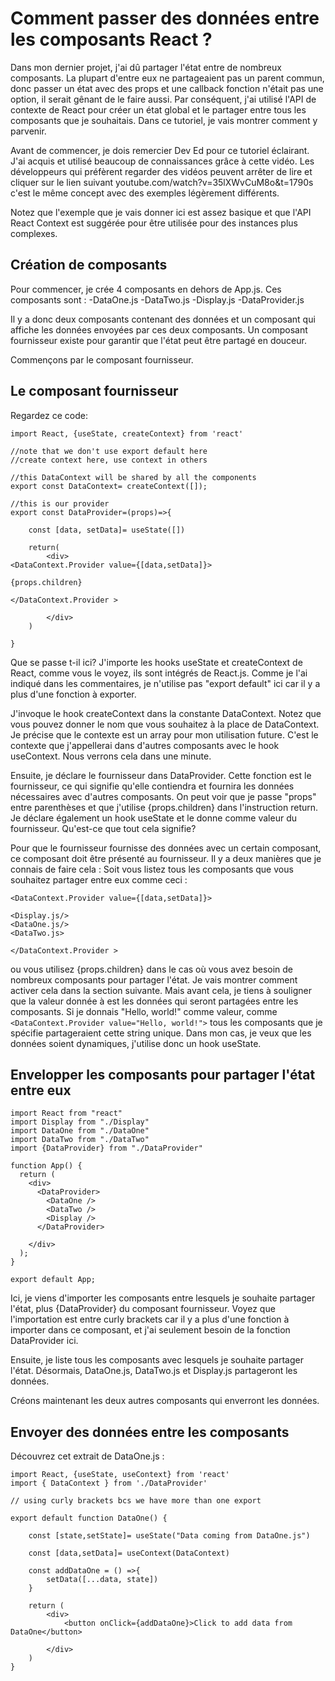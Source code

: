 # Comment passer des données entre les composants React ?

Dans mon dernier projet, j'ai dû partager l'état entre de nombreux composants. La plupart d'entre eux ne partageaient pas un parent commun, donc passer un état avec des props et une callback fonction n'était pas une option, il serait gênant de le faire aussi. Par conséquent, j'ai utilisé l'API de contexte de React pour créer un état global et le partager entre tous les composants que je souhaitais. Dans ce tutoriel, je vais montrer comment y parvenir.

Avant de commencer, je dois remercier Dev Ed pour ce tutoriel éclairant. J'ai acquis et utilisé beaucoup de connaissances grâce à cette vidéo. Les développeurs qui préfèrent regarder des vidéos peuvent arrêter de lire et cliquer sur le lien suivant youtube.com/watch?v=35lXWvCuM8o&t=1790s c'est le même concept avec des exemples légèrement différents.

Notez que l'exemple que je vais donner ici est assez basique et que l'API React Context est suggérée pour être utilisée pour des instances plus complexes.

## Création de composants

Pour commencer, je crée 4 composants en dehors de App.js. Ces composants sont : -DataOne.js -DataTwo.js -Display.js -DataProvider.js

Il y a donc deux composants contenant des données et un composant qui affiche les données envoyées par ces deux composants. Un composant fournisseur existe pour garantir que l'état peut être partagé en douceur.

Commençons par le composant fournisseur.

## Le composant fournisseur

Regardez ce code:

```
import React, {useState, createContext} from 'react'

//note that we don't use export default here
//create context here, use context in others

//this DataContext will be shared by all the components
export const DataContext= createContext([]);

//this is our provider
export const DataProvider=(props)=>{

    const [data, setData]= useState([])

    return(
        <div>
<DataContext.Provider value={[data,setData]}>

{props.children}

</DataContext.Provider >

        </div>
    )

}
```

Que se passe t-il ici? J'importe les hooks useState et createContext de React, comme vous le voyez, ils sont intégrés de React.js. Comme je l'ai indiqué dans les commentaires, je n'utilise pas "export default" ici car il y a plus d'une fonction à exporter.

J'invoque le hook createContext dans la constante DataContext. Notez que vous pouvez donner le nom que vous souhaitez à la place de DataContext. Je précise que le contexte est un array pour mon utilisation future. C'est le contexte que j'appellerai dans d'autres composants avec le hook useContext. Nous verrons cela dans une minute.

Ensuite, je déclare le fournisseur dans DataProvider. Cette fonction est le fournisseur, ce qui signifie qu'elle contiendra et fournira les données nécessaires avec d'autres composants. On peut voir que je passe "props" entre parenthèses et que j'utilise {props.children} dans l'instruction return. Je déclare également un hook useState et le donne comme valeur du fournisseur. Qu'est-ce que tout cela signifie?

Pour que le fournisseur fournisse des données avec un certain composant, ce composant doit être présenté au fournisseur. Il y a deux manières que je connais de faire cela : Soit vous listez tous les composants que vous souhaitez partager entre eux comme ceci :

```
<DataContext.Provider value={[data,setData]}>

<Display.js/>
<DataOne.js/>
<DataTwo.js>

</DataContext.Provider >
```

ou vous utilisez {props.children} dans le cas où vous avez besoin de nombreux composants pour partager l'état. Je vais montrer comment activer cela dans la section suivante. Mais avant cela, je tiens à souligner que la valeur donnée à est les données qui seront partagées entre les composants. Si je donnais "Hello, world!" comme valeur, comme
`<DataContext.Provider value="Hello, world!">` tous les composants que je spécifie partageraient cette string unique. Dans mon cas, je veux que les données soient dynamiques, j'utilise donc un hook useState.

## Envelopper les composants pour partager l'état entre eux

```
import React from "react"
import Display from "./Display"
import DataOne from "./DataOne"
import DataTwo from "./DataTwo"
import {DataProvider} from "./DataProvider"

function App() {
  return (
    <div>
      <DataProvider>
        <DataOne />
        <DataTwo />
        <Display />
      </DataProvider>

    </div>
  );
}

export default App;
```

Ici, je viens d'importer les composants entre lesquels je souhaite partager l'état, plus {DataProvider} du composant fournisseur. Voyez que l'importation est entre curly brackets car il y a plus d'une fonction à importer dans ce composant, et j'ai seulement besoin de la fonction DataProvider ici.

Ensuite, je liste tous les composants avec lesquels je souhaite partager l'état. Désormais, DataOne.js, DataTwo.js et Display.js partageront les données.

Créons maintenant les deux autres composants qui enverront les données.

## Envoyer des données entre les composants

Découvrez cet extrait de DataOne.js :

```
import React, {useState, useContext} from 'react'
import { DataContext } from './DataProvider'

// using curly brackets bcs we have more than one export

export default function DataOne() {

    const [state,setState]= useState("Data coming from DataOne.js")

    const [data,setData]= useContext(DataContext)

    const addDataOne = () =>{
        setData([...data, state])
    }

    return (
        <div>
            <button onClick={addDataOne}>Click to add data from DataOne</button>

        </div>
    )
}
```
